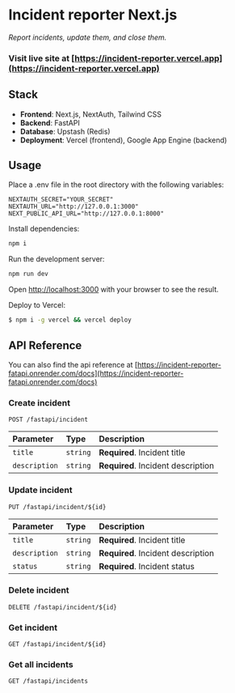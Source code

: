 # Incident reporter Next.js

*Report incidents, update them, and close them.*

### Visit live site at [https://incident-reporter.vercel.app](https://incident-reporter.vercel.app)

## Stack

- **Frontend**: Next.js, NextAuth, Tailwind CSS
- **Backend**: FastAPI
- **Database**:  Upstash (Redis)
- **Deployment**: Vercel (frontend), Google App Engine (backend)

## Usage
Place a .env file in the root directory with the following variables:
```
NEXTAUTH_SECRET="YOUR_SECRET"
NEXTAUTH_URL="http://127.0.0.1:3000"
NEXT_PUBLIC_API_URL="http://127.0.0.1:8000"
```
Install dependencies:
```bash
npm i
```
Run the development server:
```bash
npm run dev
```
Open [http://localhost:3000](http://localhost:3000) with your browser to see the result.

Deploy to Vercel:
```bash
$ npm i -g vercel && vercel deploy
```

## API Reference
You can also find the api reference at [https://incident-reporter-fatapi.onrender.com/docs](https://incident-reporter-fatapi.onrender.com/docs)
### Create incident
```http
POST /fastapi/incident
```
| Parameter | Type | Description |
| :--- | :--- | :--- |
| `title` | `string` | **Required**. Incident title |
| `description` | `string` | **Required**. Incident description |
### Update incident
```http
PUT /fastapi/incident/${id}
```
| Parameter | Type | Description |
| :--- | :--- | :--- |
| `title` | `string` | **Required**. Incident title |
| `description` | `string` | **Required**. Incident description |
| `status` | `string` | **Required**. Incident status |
### Delete incident
```http
DELETE /fastapi/incident/${id}
```
### Get incident
```http
GET /fastapi/incident/${id}
```
### Get all incidents
```http
GET /fastapi/incidents
```


